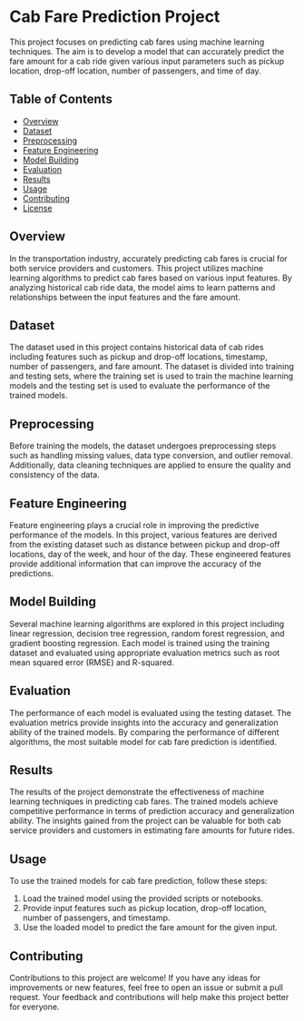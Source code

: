 # Cab Fare Prediction Project

This project focuses on predicting cab fares using machine learning techniques. The aim is to develop a model that can accurately predict the fare amount for a cab ride given various input parameters such as pickup location, drop-off location, number of passengers, and time of day.

## Table of Contents

- [Overview](#overview)
- [Dataset](#dataset)
- [Preprocessing](#preprocessing)
- [Feature Engineering](#feature-engineering)
- [Model Building](#model-building)
- [Evaluation](#evaluation)
- [Results](#results)
- [Usage](#usage)
- [Contributing](#contributing)
- [License](#license)

## Overview

In the transportation industry, accurately predicting cab fares is crucial for both service providers and customers. This project utilizes machine learning algorithms to predict cab fares based on various input features. By analyzing historical cab ride data, the model aims to learn patterns and relationships between the input features and the fare amount.

## Dataset

The dataset used in this project contains historical data of cab rides including features such as pickup and drop-off locations, timestamp, number of passengers, and fare amount. The dataset is divided into training and testing sets, where the training set is used to train the machine learning models and the testing set is used to evaluate the performance of the trained models.

## Preprocessing

Before training the models, the dataset undergoes preprocessing steps such as handling missing values, data type conversion, and outlier removal. Additionally, data cleaning techniques are applied to ensure the quality and consistency of the data.

## Feature Engineering

Feature engineering plays a crucial role in improving the predictive performance of the models. In this project, various features are derived from the existing dataset such as distance between pickup and drop-off locations, day of the week, and hour of the day. These engineered features provide additional information that can improve the accuracy of the predictions.

## Model Building

Several machine learning algorithms are explored in this project including linear regression, decision tree regression, random forest regression, and gradient boosting regression. Each model is trained using the training dataset and evaluated using appropriate evaluation metrics such as root mean squared error (RMSE) and R-squared.

## Evaluation

The performance of each model is evaluated using the testing dataset. The evaluation metrics provide insights into the accuracy and generalization ability of the trained models. By comparing the performance of different algorithms, the most suitable model for cab fare prediction is identified.

## Results

The results of the project demonstrate the effectiveness of machine learning techniques in predicting cab fares. The trained models achieve competitive performance in terms of prediction accuracy and generalization ability. The insights gained from the project can be valuable for both cab service providers and customers in estimating fare amounts for future rides.

## Usage

To use the trained models for cab fare prediction, follow these steps:

1. Load the trained model using the provided scripts or notebooks.
2. Provide input features such as pickup location, drop-off location, number of passengers, and timestamp.
3. Use the loaded model to predict the fare amount for the given input.

## Contributing

Contributions to this project are welcome! If you have any ideas for improvements or new features, feel free to open an issue or submit a pull request. Your feedback and contributions will help make this project better for everyone.
